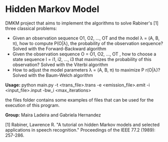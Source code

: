 # Hidden Markov Model
DMKM project that aims to implement the algorithms to solve Rabiner's [1] three classical problems:
* Given an observation sequence O1, O2, ..., OT and the model λ = (A, B, π),
how to compute P(O|λ), the probability of the observation sequence? Solved with the Forward-Backward algorithm
* Given the observation sequence O = O1, O2, ..., OT , how to choose a state
sequence I = i1, i2, ..., i3 that maximizes the probability of this observation? Solved with the Viterbi algorithm
* How to adjust the model parameters λ = (A, B, π) to maximize P r(O|λ)? Solved with the Baum-Welch algorithm

**Usage:**
python main.py -t <trans_file>.trans -e <emission_file>.emit -i <input_file>.input -bw_i <max_iterations>

the files folder contains some examples of files that can be used for the execution of this program.

**Group:** 
Maira Ladeira and Gabriela Hernandez

[1] Rabiner, Lawrence R. "A tutorial on hidden Markov models and selected applications in
speech recognition." Proceedings of the IEEE 77.2 (1989): 257-286.

